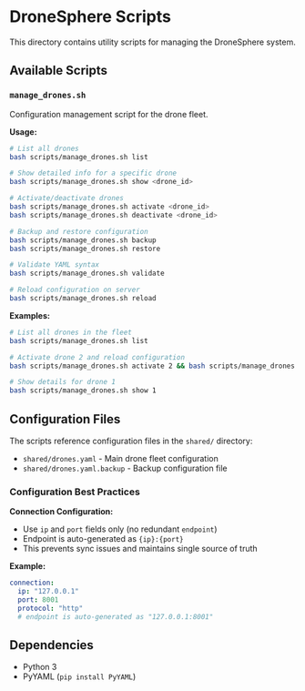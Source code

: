 # DroneSphere Scripts

This directory contains utility scripts for managing the DroneSphere system.

## Available Scripts

### `manage_drones.sh`
Configuration management script for the drone fleet.

**Usage:**
```bash
# List all drones
bash scripts/manage_drones.sh list

# Show detailed info for a specific drone
bash scripts/manage_drones.sh show <drone_id>

# Activate/deactivate drones
bash scripts/manage_drones.sh activate <drone_id>
bash scripts/manage_drones.sh deactivate <drone_id>

# Backup and restore configuration
bash scripts/manage_drones.sh backup
bash scripts/manage_drones.sh restore

# Validate YAML syntax
bash scripts/manage_drones.sh validate

# Reload configuration on server
bash scripts/manage_drones.sh reload
```

**Examples:**
```bash
# List all drones in the fleet
bash scripts/manage_drones.sh list

# Activate drone 2 and reload configuration
bash scripts/manage_drones.sh activate 2 && bash scripts/manage_drones.sh reload

# Show details for drone 1
bash scripts/manage_drones.sh show 1
```

## Configuration Files

The scripts reference configuration files in the `shared/` directory:
- `shared/drones.yaml` - Main drone fleet configuration
- `shared/drones.yaml.backup` - Backup configuration file

### Configuration Best Practices

**Connection Configuration:**
- Use `ip` and `port` fields only (no redundant `endpoint`)
- Endpoint is auto-generated as `{ip}:{port}`
- This prevents sync issues and maintains single source of truth

**Example:**
```yaml
connection:
  ip: "127.0.0.1"
  port: 8001
  protocol: "http"
  # endpoint is auto-generated as "127.0.0.1:8001"
```

## Dependencies

- Python 3
- PyYAML (`pip install PyYAML`)

